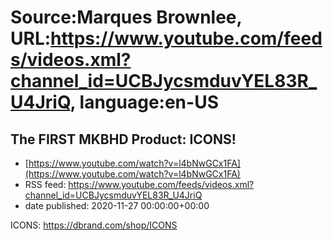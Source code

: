 # Source:Marques Brownlee, URL:https://www.youtube.com/feeds/videos.xml?channel_id=UCBJycsmduvYEL83R_U4JriQ, language:en-US

## The FIRST MKBHD Product: ICONS!
 - [https://www.youtube.com/watch?v=l4bNwGCx1FA](https://www.youtube.com/watch?v=l4bNwGCx1FA)
 - RSS feed: https://www.youtube.com/feeds/videos.xml?channel_id=UCBJycsmduvYEL83R_U4JriQ
 - date published: 2020-11-27 00:00:00+00:00

ICONS: https://dbrand.com/shop/ICONS

